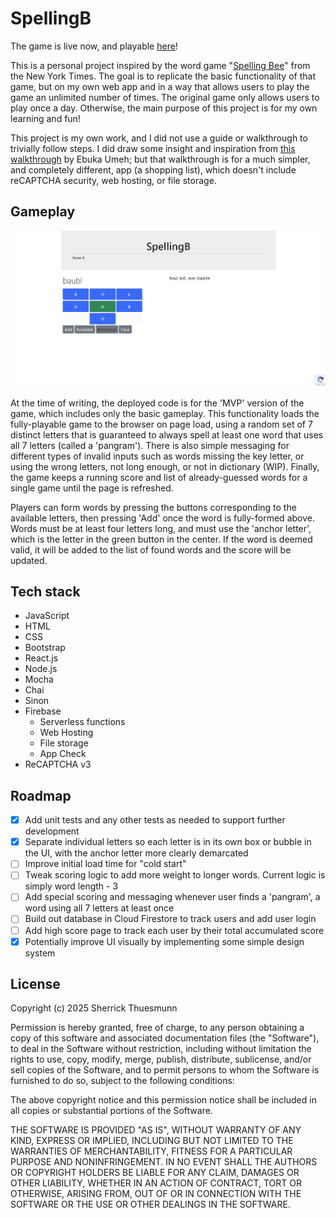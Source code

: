 # SpellingB

The game is live now, and playable [here](https://spellingb-11a56.web.app/)!

This is a personal project inspired by the word game "[Spelling Bee](https://www.nytimes.com/puzzles/spelling-bee)" from the New York Times. The goal is to replicate the basic functionality of that game, but on my own web app and in a way that allows users to play the game an unlimited number of times. The original game only allows users to play once a day. Otherwise, the main purpose of this project is for my own learning and fun!

This project is my own work, and I did not use a guide or walkthrough to trivially follow steps. I did draw some insight and inspiration from [this walkthrough](https://medium.com/@charpellumeh/build-a-serverless-full-stack-app-using-firebase-cloud-functions-81afe34a64fc) by Ebuka Umeh; but that walkthrough is for a much simpler, and completely different, app (a shopping list), which doesn't include reCAPTCHA security, web hosting, or file storage.

## Gameplay

![Gameplay Screenshot](/SpellingBScreenshot.png)

At the time of writing, the deployed code is for the 'MVP' version of the game, which includes only the basic gameplay. This functionality loads the fully-playable game to the browser on page load, using a random set of 7 distinct letters that is guaranteed to always spell at least one word that uses all 7 letters (called a 'pangram'). There is also simple messaging for different types of invalid inputs such as words missing the key letter, or using the wrong letters, not long enough, or not in dictionary (WIP). Finally, the game keeps a running score and list of already-guessed words for a single game until the page is refreshed.

Players can form words by pressing the buttons corresponding to the available letters, then pressing 'Add' once the word is fully-formed above. Words must be at least four letters long, and must use the 'anchor letter', which is the letter in the green button in the center. If the word is deemed valid, it will be added to the list of found words and the score will be updated.

## Tech stack

- JavaScript
- HTML
- CSS
- Bootstrap
- React.js
- Node.js
- Mocha
- Chai
- Sinon
- Firebase
    - Serverless functions
    - Web Hosting
    - File storage
    - App Check
- ReCAPTCHA v3

## Roadmap

- [x] Add unit tests and any other tests as needed to support further development
- [x] Separate individual letters so each letter is in its own box or bubble in the UI, with the anchor letter more clearly demarcated
- [ ] Improve initial load time for "cold start"
- [ ] Tweak scoring logic to add more weight to longer words. Current logic is simply word length - 3
- [ ] Add special scoring and messaging whenever user finds a 'pangram', a word using all 7 letters at least once
- [ ] Build out database in Cloud Firestore to track users and add user login
- [ ] Add high score page to track each user by their total accumulated score
- [x] Potentially improve UI visually by implementing some simple design system

## License

Copyright (c) 2025 Sherrick Thuesmunn

Permission is hereby granted, free of charge, to any person obtaining a copy of this software and associated documentation files (the "Software"), to deal in the Software without restriction, including without limitation the rights to use, copy, modify, merge, publish, distribute, sublicense, and/or sell copies of the Software, and to permit persons to whom the Software is furnished to do so, subject to the following conditions:

The above copyright notice and this permission notice shall be included in all copies or substantial portions of the Software.

THE SOFTWARE IS PROVIDED "AS IS", WITHOUT WARRANTY OF ANY KIND, EXPRESS OR IMPLIED, INCLUDING BUT NOT LIMITED TO THE WARRANTIES OF MERCHANTABILITY, FITNESS FOR A PARTICULAR PURPOSE AND NONINFRINGEMENT. IN NO EVENT SHALL THE AUTHORS OR COPYRIGHT HOLDERS BE LIABLE FOR ANY CLAIM, DAMAGES OR OTHER LIABILITY, WHETHER IN AN ACTION OF CONTRACT, TORT OR OTHERWISE, ARISING FROM, OUT OF OR IN CONNECTION WITH THE SOFTWARE OR THE USE OR OTHER DEALINGS IN THE SOFTWARE.